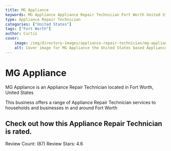 ```yaml
---
title: MG Appliance
keywords: MG Appliance Appliance Repair Technician Fort Worth United States 
type: Appliance Repair Technician 
categories: ["United States"]
tags: ["Fort Worth"]
author: Curtis
cover:
    image: /img/directory-images/appliance-repair-technician/mg-appliance.webp
    alt: Cover image for MG Appliance the United States based Appliance Repair Technician servicing Fort Worth 
---
```


# MG Appliance
MG Appliance is an Appliance Repair Technician located in Fort Worth, United States

This business offers a range of Appliance Repair Technician services to households and businesses in and around Fort Worth

## Check out how this Appliance Repair Technician is rated.
Review Count: (87)
Review Stars: 4.6
